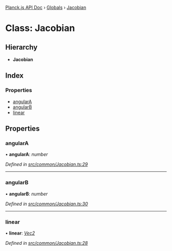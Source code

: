 [Planck.js API Doc](../README.md) › [Globals](../globals.md) › [Jacobian](jacobian.md)

# Class: Jacobian

## Hierarchy

* **Jacobian**

## Index

### Properties

* [angularA](jacobian.md#angulara)
* [angularB](jacobian.md#angularb)
* [linear](jacobian.md#linear)

## Properties

###  angularA

• **angularA**: *number*

*Defined in [src/common/Jacobian.ts:29](https://github.com/shakiba/planck.js/blob/1523746/src/common/Jacobian.ts#L29)*

___

###  angularB

• **angularB**: *number*

*Defined in [src/common/Jacobian.ts:30](https://github.com/shakiba/planck.js/blob/1523746/src/common/Jacobian.ts#L30)*

___

###  linear

• **linear**: *[Vec2](vec2.md)*

*Defined in [src/common/Jacobian.ts:28](https://github.com/shakiba/planck.js/blob/1523746/src/common/Jacobian.ts#L28)*
